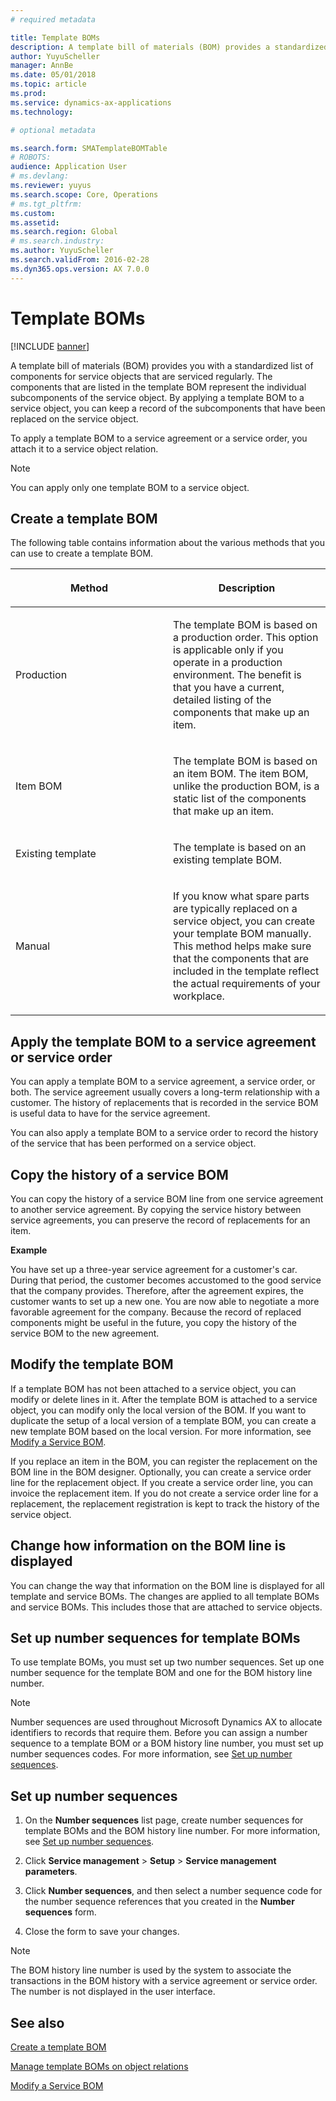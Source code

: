 ```yaml
---
# required metadata

title: Template BOMs  
description: A template bill of materials (BOM) provides a standardized list of components for service objects that are serviced regularly. 
author: YuyuScheller
manager: AnnBe
ms.date: 05/01/2018
ms.topic: article
ms.prod: 
ms.service: dynamics-ax-applications
ms.technology: 

# optional metadata

ms.search.form: SMATemplateBOMTable
# ROBOTS: 
audience: Application User
# ms.devlang: 
ms.reviewer: yuyus
ms.search.scope: Core, Operations
# ms.tgt_pltfrm: 
ms.custom: 
ms.assetid: 
ms.search.region: Global
# ms.search.industry: 
ms.author: YuyuScheller
ms.search.validFrom: 2016-02-28
ms.dyn365.ops.version: AX 7.0.0
---
```


# Template BOMs    

[!INCLUDE [banner](../includes/banner.md)]


A template bill of materials (BOM) provides you with a standardized list of components for service objects that are serviced regularly. The components that are listed in the template BOM represent the individual subcomponents of the service object. By applying a template BOM to a service object, you can keep a record of the subcomponents that have been replaced on the service object.

To apply a template BOM to a service agreement or a service order, you attach it to a service object relation.


> [!NOTE]
> <P>You can apply only one template BOM to a service object.</P>

## Create a template BOM

The following table contains information about the various methods that you can use to create a template BOM.

<table>
<colgroup>
<col style="width: 50%" />
<col style="width: 50%" />
</colgroup>
<thead>
<tr class="header">
<th><p>Method</p></th>
<th><p>Description</p></th>
</tr>
</thead>
<tbody>
<tr class="odd">
<td><p>Production</p></td>
<td><p>The template BOM is based on a production order. This option is applicable only if you operate in a production environment. The benefit is that you have a current, detailed listing of the components that make up an item.</p></td>
</tr>
<tr class="even">
<td><p>Item BOM</p></td>
<td><p>The template BOM is based on an item BOM. The item BOM, unlike the production BOM, is a static list of the components that make up an item.</p></td>
</tr>
<tr class="odd">
<td><p>Existing template</p></td>
<td><p>The template is based on an existing template BOM.</p></td>
</tr>
<tr class="even">
<td><p>Manual</p></td>
<td><p>If you know what spare parts are typically replaced on a service object, you can create your template BOM manually. This method helps make sure that the components that are included in the template reflect the actual requirements of your workplace.</p></td>
</tr>
</tbody>
</table>


## Apply the template BOM to a service agreement or service order

You can apply a template BOM to a service agreement, a service order, or both. The service agreement usually covers a long-term relationship with a customer. The history of replacements that is recorded in the service BOM is useful data to have for the service agreement.

You can also apply a template BOM to a service order to record the history of the service that has been performed on a service object.

## Copy the history of a service BOM

You can copy the history of a service BOM line from one service agreement to another service agreement. By copying the service history between service agreements, you can preserve the record of replacements for an item.

**Example**

You have set up a three-year service agreement for a customer's car. During that period, the customer becomes accustomed to the good service that the company provides. Therefore, after the agreement expires, the customer wants to set up a new one. You are now able to negotiate a more favorable agreement for the company. Because the record of replaced components might be useful in the future, you copy the history of the service BOM to the new agreement.

## Modify the template BOM

If a template BOM has not been attached to a service object, you can modify or delete lines in it. After the template BOM is attached to a service object, you can modify only the local version of the BOM. If you want to duplicate the setup of a local version of a template BOM, you can create a new template BOM based on the local version. For more information, see [Modify a Service BOM](modify-a-service-bom.md).

If you replace an item in the BOM, you can register the replacement on the BOM line in the BOM designer. Optionally, you can create a service order line for the replacement object. If you create a service order line, you can invoice the replacement item. If you do not create a service order line for a replacement, the replacement registration is kept to track the history of the service object.

## Change how information on the BOM line is displayed

You can change the way that information on the BOM line is displayed for all template and service BOMs. The changes are applied to all template BOMs and service BOMs. This includes those that are attached to service objects.

## Set up number sequences for template BOMs

To use template BOMs, you must set up two number sequences. Set up one number sequence for the template BOM and one for the BOM history line number.


> [!NOTE]
> <P>Number sequences are used throughout Microsoft Dynamics AX to allocate identifiers to records that require them. Before you can assign a number sequence to a template BOM or a BOM history line number, you must set up number sequences codes. For more information, see <A href="set-up-number-sequences.md">Set up number sequences</A>.</P>


## Set up number sequences

1.  On the **Number sequences** list page, create number sequences for template BOMs and the BOM history line number. For more information, see [Set up number sequences](set-up-number-sequences.md).

2.  Click **Service management** \> **Setup** \> **Service management parameters**.

3.  Click **Number sequences**, and then select a number sequence code for the number sequence references that you created in the **Number sequences** form.

4.  Close the form to save your changes.


> [!NOTE]
> <P>The BOM history line number is used by the system to associate the transactions in the BOM history with a service agreement or service order. The number is not displayed in the user interface.</P>



## See also

[Create a template BOM](create-a-template-bom.md)

[Manage template BOMs on object relations](manage-template-boms-on-object-relations.md)

[Modify a Service BOM](modify-a-service-bom.md)

 


